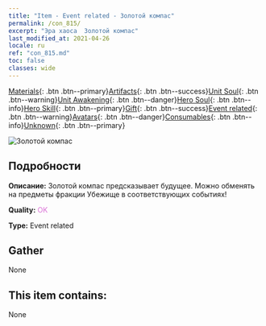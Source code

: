 ```yaml
---
title: "Item - Event related - Золотой компас"
permalink: /con_815/
excerpt: "Эра хаоса  Золотой компас"
last_modified_at: 2021-04-26
locale: ru
ref: "con_815.md"
toc: false
classes: wide
---
```

 [Materials](/ItemsRU/){: .btn .btn--primary}[Artifacts](/ItemsRU/Artifacts/){: .btn .btn--success}[Unit Soul](/ItemsRU/UnitSoul/){: .btn .btn--warning}[Unit Awakening](/ItemsRU/UnitAwakening/){: .btn .btn--danger}[Hero Soul](/ItemsRU/HeroSoul/){: .btn .btn--info}[Hero Skill](/ItemsRU/HeroSkill/){: .btn .btn--primary}[Gift](/ItemsRU/Gift/){: .btn .btn--success}[Event related](/ItemsRU/Events/){: .btn .btn--warning}[Avatars](/ItemsRU/Avatars/){: .btn .btn--danger}[Consumables](/ItemsRU/Consumables/){: .btn .btn--info}[Unknown](/ItemsRU/Unknown/){: .btn .btn--primary}

 ![Золотой компас](/images/t/i_3073.png)

## Подробности
 **Описание:** Золотой компас предсказывает будущее. Можно обменять на предметы фракции Убежище в соответствующих событиях!

 **Quality:** <span style="color: #DA70D6">OK</span>

 **Type:** Event related

## Gather

  None

## This item contains:

  None

